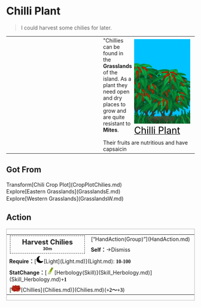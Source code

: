 # Chilli Plant  
> I could harvest some chilies for later.  
  
<table class="table table-bordered" data-toggle="table"  data-show-header="false"><thead style="display:none"><tr ><th  style="width:50%;text-align:left;vertical-align:top;"  data-sortable="true"  >title</th><th  style="width:50%;text-align:left;vertical-align:top;"  ></th></tr></thead><tr ><td  style="width:50%;text-align:left;vertical-align:top;"  ></td><td  style="width:50%;text-align:left;vertical-align:top;"  ><div style="float:right; margin:5px"><div class="gamecard" style="width:150px; height:225px;"><a href="ChiliPlant.md" style="color:black"><img decoding="async" src="Sprite/ChiliPlant.png" class="cardimage" style="max-width:150px;max-height:225px;"><span style="font-size: 25px;">Chilli Plant</span></a></div></div>"Chillies can be found in the <b>Grasslands</b> of the island. As a plant they need open and dry places to grow and are quite resistant to <b>Mites</b>.<br><br>Their fruits are nutritious and have capsaicin</td></tr></tbody></table>  
  
## Got From  
<div style="display:inline-block"><div class="gamedatalist" style="text-align:left;min-width:200px;min-height:0px;"><div style="display:inline-block"><div style="display:inline-block;vertical-align:middle;">Transform</div><div style="display:inline-block;vertical-align:middle;">[Chili Crop Plot](CropPlotChilies.md)</div></div></div><div class="gamedatalist" style="text-align:left;min-width:200px;min-height:0px;"><div style="display:inline-block"><div style="display:inline-block;vertical-align:middle;">Explore</div><div style="display:inline-block;vertical-align:middle;">[Eastern Grasslands](GrasslandsE.md)</div></div></div><div class="gamedatalist" style="text-align:left;min-width:200px;min-height:0px;"><div style="display:inline-block"><div style="display:inline-block;vertical-align:middle;">Explore</div><div style="display:inline-block;vertical-align:middle;">[Western Grasslands](GrasslandsW.md)</div></div></div></div>  
  
## Action  
<div  style="border:1px solid #BBB"><table><tr><td rowspan="2" style="width:200px;text-align:center;font-size:1.3em;font-weight:bold"><div style="padding:5px;border:1px dashed #333"><div>Harvest Chilies</div><div style="font-size:0.6em;"><font data-toggle="tooltip" data-placement="top" title="2TP">30m</font></div></div></td><td>[“HandAction(Group)”](HandAction.md)</td></tr><tr><td><b>Self：</b>→Dismiss</td></tr><tr><td colspan="2"><b>Require：</b>[<div style="width:20px;display:inline-block;text-align:center"><img decoding="async" src="Sprite/Darkness17609.png" href="a.md" style="max-width:20px;max-height:20px;"></div>[Light](Light.md)](Light.md): <span style="font-family:ui-monospace"><b>10-100</b></span></td></tr><tr><td colspan="2"><b>StatChange：</b>[<div style="width:20px;display:inline-block;text-align:center"><img decoding="async" src="Sprite/LemonGrassStalks.png" href="a.md" style="max-width:20px;max-height:20px;"></div>[Herbology(Skill)](Skill_Herbology.md)](Skill_Herbology.md)<span style="font-family:ui-monospace"><b>+1</b></span></td></tr><tr><td colspan="2">[<div style="width:25px;display:inline-block;text-align:center"><img decoding="async" src="Sprite/Chilies.png" href="a.md" style="max-width:25px;max-height:25px;"></div>[Chillies](Chilies.md)](Chilies.md)(<span style="font-family:ui-monospace"><b>+2～+3</b></span>)</td></tr></table></div>  
  
  


<script>document.title="Chilli Plant - Card Survival Wiki";</script>